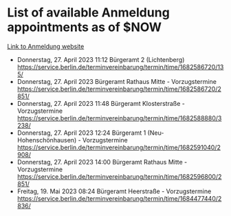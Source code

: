 # List of available Anmeldung appointments as of $NOW
[Link to Anmeldung website](https://service.berlin.de/terminvereinbarung/termin/tag.php?termin=1&anliegen[]=120686&dienstleisterlist=122210,122217,327316,122219,327312,122227,327314,122231,327346,122243,327348,122254,122252,329742,122260,329745,122262,329748,122271,327278,122273,327274,122277,327276,330436,122280,327294,122282,327290,122284,327292,122291,327270,122285,327266,122286,327264,122296,327268,150230,329760,122297,327286,122294,327284,122312,329763,122314,329775,122304,327330,122311,327334,122309,327332,317869,122281,327352,122279,329772,122283,122276,327324,122274,327326,122267,329766,122246,327318,122251,327320,122257,327322,122208,327298,122226,327300&herkunft=http%3A%2F%2Fservice.berlin.de%2Fdienstleistung%2F120686%2F)
- Donnerstag, 27. April 2023 11:12 Bürgeramt 2 (Lichtenberg) https://service.berlin.de/terminvereinbarung/termin/time/1682586720/135/
- Donnerstag, 27. April 2023  Bürgeramt Rathaus Mitte - Vorzugstermine https://service.berlin.de/terminvereinbarung/termin/time/1682586720/2851/
- Donnerstag, 27. April 2023 11:48 Bürgeramt Klosterstraße - Vorzugstermine https://service.berlin.de/terminvereinbarung/termin/time/1682588880/3238/
- Donnerstag, 27. April 2023 12:24 Bürgeramt 1 (Neu- Hohenschönhausen) - Vorzugstermine https://service.berlin.de/terminvereinbarung/termin/time/1682591040/2908/
- Donnerstag, 27. April 2023 14:00 Bürgeramt Rathaus Mitte - Vorzugstermine https://service.berlin.de/terminvereinbarung/termin/time/1682596800/2851/
- Freitag, 19. Mai 2023 08:24 Bürgeramt Heerstraße - Vorzugstermine https://service.berlin.de/terminvereinbarung/termin/time/1684477440/2836/
